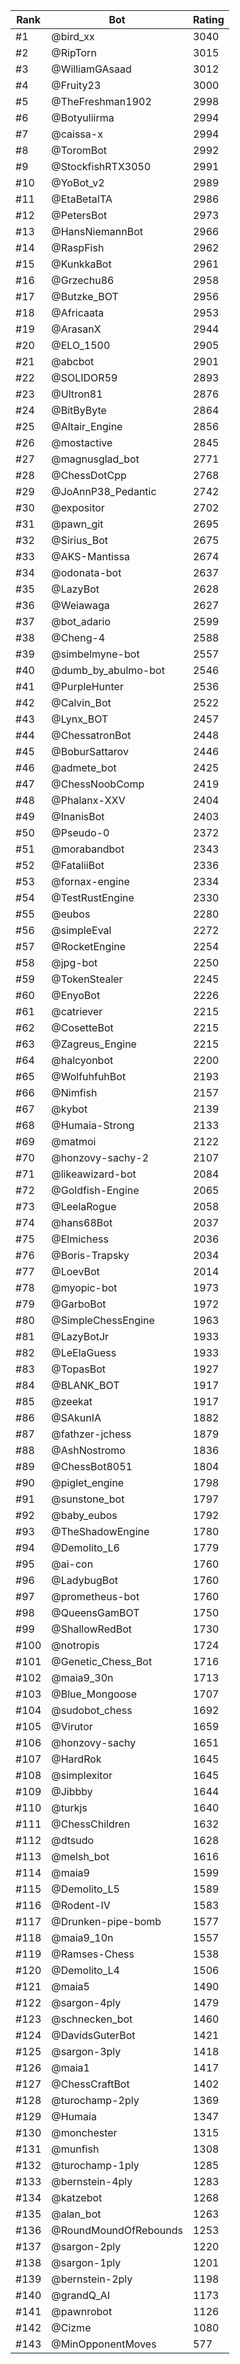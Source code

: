 Rank|Bot|Rating
---|---|---
#1|@bird_xx|3040
#2|@RipTorn|3015
#3|@WilliamGAsaad|3012
#4|@Fruity23|3000
#5|@TheFreshman1902|2998
#6|@Botyuliirma|2994
#7|@caissa-x|2994
#8|@ToromBot|2992
#9|@StockfishRTX3050|2991
#10|@YoBot_v2|2989
#11|@EtaBetaITA|2986
#12|@PetersBot|2973
#13|@HansNiemannBot|2966
#14|@RaspFish|2962
#15|@KunkkaBot|2961
#16|@Grzechu86|2958
#17|@Butzke_BOT|2956
#18|@Africaata|2953
#19|@ArasanX|2944
#20|@ELO_1500|2905
#21|@abcbot|2901
#22|@SOLIDOR59|2893
#23|@Ultron81|2876
#24|@BitByByte|2864
#25|@Altair_Engine|2856
#26|@mostactive|2845
#27|@magnusglad_bot|2771
#28|@ChessDotCpp|2768
#29|@JoAnnP38_Pedantic|2742
#30|@expositor|2702
#31|@pawn_git|2695
#32|@Sirius_Bot|2675
#33|@AKS-Mantissa|2674
#34|@odonata-bot|2637
#35|@LazyBot|2628
#36|@Weiawaga|2627
#37|@bot_adario|2599
#38|@Cheng-4|2588
#39|@simbelmyne-bot|2557
#40|@dumb_by_abulmo-bot|2546
#41|@PurpleHunter|2536
#42|@Calvin_Bot|2522
#43|@Lynx_BOT|2457
#44|@ChessatronBot|2448
#45|@BoburSattarov|2446
#46|@admete_bot|2425
#47|@ChessNoobComp|2419
#48|@Phalanx-XXV|2404
#49|@InanisBot|2403
#50|@Pseudo-0|2372
#51|@morabandbot|2343
#52|@FataliiBot|2336
#53|@fornax-engine|2334
#54|@TestRustEngine|2330
#55|@eubos|2280
#56|@simpleEval|2272
#57|@RocketEngine|2254
#58|@jpg-bot|2250
#59|@TokenStealer|2245
#60|@EnyoBot|2226
#61|@catriever|2215
#62|@CosetteBot|2215
#63|@Zagreus_Engine|2215
#64|@halcyonbot|2200
#65|@WolfuhfuhBot|2193
#66|@Nimfish|2157
#67|@kybot|2139
#68|@Humaia-Strong|2133
#69|@matmoi|2122
#70|@honzovy-sachy-2|2107
#71|@likeawizard-bot|2084
#72|@Goldfish-Engine|2065
#73|@LeelaRogue|2058
#74|@hans68Bot|2037
#75|@Elmichess|2036
#76|@Boris-Trapsky|2034
#77|@LoevBot|2014
#78|@myopic-bot|1973
#79|@GarboBot|1972
#80|@SimpleChessEngine|1963
#81|@LazyBotJr|1933
#82|@LeElaGuess|1933
#83|@TopasBot|1927
#84|@BLANK_BOT|1917
#85|@zeekat|1917
#86|@SAkunIA|1882
#87|@fathzer-jchess|1879
#88|@AshNostromo|1836
#89|@ChessBot8051|1804
#90|@piglet_engine|1798
#91|@sunstone_bot|1797
#92|@baby_eubos|1792
#93|@TheShadowEngine|1780
#94|@Demolito_L6|1779
#95|@ai-con|1760
#96|@LadybugBot|1760
#97|@prometheus-bot|1760
#98|@QueensGamBOT|1750
#99|@ShallowRedBot|1730
#100|@notropis|1724
#101|@Genetic_Chess_Bot|1716
#102|@maia9_30n|1713
#103|@Blue_Mongoose|1707
#104|@sudobot_chess|1692
#105|@Virutor|1659
#106|@honzovy-sachy|1651
#107|@HardRok|1645
#108|@simplexitor|1645
#109|@Jibbby|1644
#110|@turkjs|1640
#111|@ChessChildren|1632
#112|@dtsudo|1628
#113|@melsh_bot|1616
#114|@maia9|1599
#115|@Demolito_L5|1589
#116|@Rodent-IV|1583
#117|@Drunken-pipe-bomb|1577
#118|@maia9_10n|1557
#119|@Ramses-Chess|1538
#120|@Demolito_L4|1506
#121|@maia5|1490
#122|@sargon-4ply|1479
#123|@schnecken_bot|1460
#124|@DavidsGuterBot|1421
#125|@sargon-3ply|1418
#126|@maia1|1417
#127|@ChessCraftBot|1402
#128|@turochamp-2ply|1369
#129|@Humaia|1347
#130|@monchester|1315
#131|@munfish|1308
#132|@turochamp-1ply|1285
#133|@bernstein-4ply|1283
#134|@katzebot|1268
#135|@alan_bot|1263
#136|@RoundMoundOfRebounds|1253
#137|@sargon-2ply|1220
#138|@sargon-1ply|1201
#139|@bernstein-2ply|1198
#140|@grandQ_AI|1173
#141|@pawnrobot|1126
#142|@Cizme|1080
#143|@MinOpponentMoves|577
